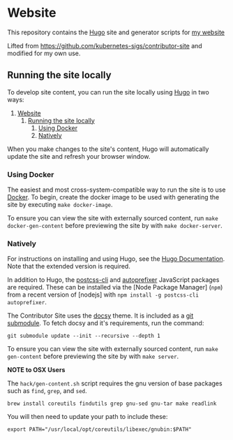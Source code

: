 # Website

This repository contains the [Hugo][hugo] site and generator scripts for [my website](https://www.rothandrew.com)

Lifted from https://github.com/kubernetes-sigs/contributor-site and modified for my own use.

## Running the site locally

To develop site content, you can run the site locally using [Hugo][hugo] in two ways:

1. [Website](#website)
   1. [Running the site locally](#running-the-site-locally)
      1. [Using Docker](#using-docker)
      1. [Natively](#natively)

When you make changes to the site's content, Hugo will automatically update the site and refresh your browser window.

### Using Docker

The easiest and most cross-system-compatible way to run the site is to use [Docker][docker]. To begin, create the docker image to be used with generating the site by executing `make docker-image`.

To ensure you can view the site with externally sourced content, run `make docker-gen-content` before previewing the site by with `make docker-server`.

### Natively

For instructions on installing and using Hugo, see the [Hugo Documentation][hugo-docs].
Note that the extended version is required.

In addition to Hugo, the [postcss-cli] and [autoprefixer] JavaScript packages are
required. These can be installed via the [Node Package Manager] (`npm`) from a
recent version of [nodejs] with `npm install -g postcss-cli autoprefixer`.

The Contributor Site uses the [docsy] theme. It is included as a [git submodule].
To fetch docsy and it's requirements, run the command:

```
git submodule update --init --recursive --depth 1
```

To ensure you can view the site with externally sourced content, run `make gen-content` before previewing the site by with `make server`.

**NOTE to OSX Users**

 The `hack/gen-content.sh` script requires the gnu version
of base packages such as `find`, `grep`, and `sed`. 

```
brew install coreutils findutils grep gnu-sed gnu-tar make readlink
```

You will then need to update your path to include these:

```
export PATH="/usr/local/opt/coreutils/libexec/gnubin:$PATH"
```

[hugo]: https://gohugo.io/
[Markdown]: https://www.markdownguide.org/
[ct]: ./content/
[pr]: https://help.github.com/en/articles/about-pull-requests
[hugo-docs]: https://gohugo.io/getting-started/installing
[frontmatter]: https://gohugo.io/content-management/front-matter/
[docker]: https://www.docker.com/get-started
[sig-contribex]: https://github.com/kubernetes/community/blob/master/sig-contributor-experience/README.md
[sig-contribex-slack]: http://slack.k8s.io/#sig-contribex
[sig-contribex-list]: https://groups.google.com/forum/#!forum/kubernetes-sig-contribex
[kep-0005]: https://github.com/kubernetes/enhancements/blob/master/keps/sig-contributor-experience/0005-contributor-site.md
[docsy]: https://docsy.dev
[postcss-cli]: https://postcss.org/
[autoprefixer]: https://github.com/postcss/autoprefixer
[git submodule]: https://git-scm.com/book/en/v2/Git-Tools-Submodules
